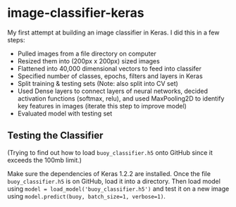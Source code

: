 # image-classifier-keras
My first attempt at building an image classifier in Keras. I did this in a few steps:
* Pulled images from a file directory on computer
* Resized them into (200px x 200px) sized images
* Flattened into 40,000 dimensional vectors to feed into classifer
* Specified number of classes, epochs, filters and layers in Keras
* Split training & testing sets (Note: also split into CV set)
* Used Dense layers to connect layers of neural networks, decided activation functions (softmax, relu), and used MaxPooling2D to identify key features in images (iterate this step to improve model)
* Evaluated model with testing set

## Testing the Classifier
(Trying to find out how to load ```buoy_classifier.h5``` onto GitHub since it exceeds the 100mb limit.)

Make sure the dependencies of Keras 1.2.2 are installed. Once the file ```buoy_classifier.h5``` is on GitHub, load it into a directory. Then load model using ```model = load_model('buoy_classifier.h5')``` and test it on a new image using ```model.predict(buoy, batch_size=1, verbose=1)```.
